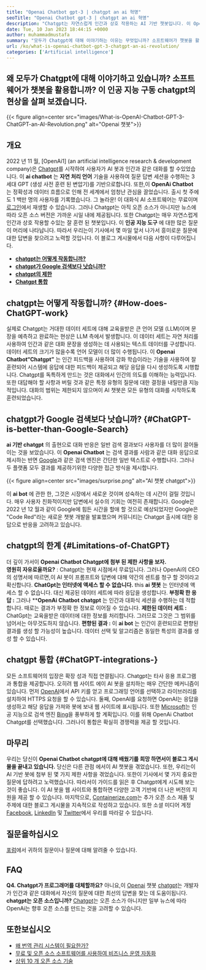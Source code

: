 ```yaml
---
title: "Openai Chatbot gpt-3 | chatgpt an ai 혁명" 
seoTitle: "Openai Chatbot gpt-3 | chatgpt an ai 혁명" 
description: "Chatgpt는 자연스럽게 인간과 상호 작용하는 AI 기반 챗봇입니다. 이 OpenAi 챗봇은 GPT-3이라는 언어 처리 AI 모델을 기반으로합니다." 
date: Tue, 10 Jan 2023 18:44:15 +0000
author: muhammadmustafa
summary: "모두가 Chatgpt에 대해 이야기하는 이유는 무엇입니까? 소프트웨어가 챗봇을 활용합니까? 이 인공 지능 구동 chatgpt의 현상을 탐구합시다." 
url: /ko/what-is-openai-chatbot-gpt-3-chatgpt-an-ai-revolution/
categories: ['Artificial intelligence']
---
```


## 왜 모두가 Chatgpt에 대해 이야기하고 있습니까? 소프트웨어가 챗봇을 활용합니까? 이 인공 지능 구동 chatgpt의 현상을 살펴 보겠습니다.

{{< figure align=center src="images/What-is-OpenAI-Chatbot-GPT-3-ChatGPT-an-AI-Revolution.png" alt="Openai 챗봇">}}


## 개요

2022 년 11 월, [OpenAi1] (an artificial intelligence research & development company)은 [Chatgpt][2]를 시작하여 사용자가 AI 봇과 인간과 같은 대화를 할 수있었습니다. 이  **ai chatbot** 는  **자연 처리 언어**  기술을 사용하여 질문 답변 세션을 수행하는 3 세대 GPT (생성 사전 훈련 된 변압기)를 기반으로합니다. 또한,이 **OpenAi Chatbot**  는 정확성과 데이터 흐름으로 인해 전 세계에서 엄청난 관심을 끌었습니다. 출시 첫 주에도 1 백만 명의 사용자를 기록했습니다. 그 놀라운!
이 대화식 AI 소프트웨어는 무료이며 [로그인][3]에서 재생할 수 있습니다. 그러나 Chatgpt는 아직 오픈 소스가 아니지만 뉴스에 따라 오픈 소스 버전은 가까운 시일 내에 제공됩니다. 또한 Chatgpt는 매우 자연스럽게 인간과 상호 작용할 수있는 잘 훈련 된 챗봇입니다. 이  **인공 지능 도구**  에 대한 많은 질문이 머리에 나타납니다. 따라서 우리는이 기사에서 몇 마일 앞서 나가서 흥미로운 질문에 대한 답변을 찾으려고 노력할 것입니다.
이 블로그 게시물에서 다음 사항이 다루어집니다.
*  **[chatgpt는 어떻게 작동합니까?][4]**  
*  **[chatgpt가 Google 검색보다 낫습니까?][5]**  
*  **[chatgpt의 제한][6]**  
*  **[Chatgpt 통합][7]**  

## chatgpt는 어떻게 작동합니까? {#How-does-ChatGPT-work}

실제로 Chatgpt는 거대한 데이터 세트에 대해 교육을받은 큰 언어 모델 (LLM)이며 문장을 예측하고 완료하는 현상은 LLM 측에서 발생합니다. 이 데이터 세트는 자연 처리를 사용하여 인간과 같은 대화 문장을 생성하는 데 사용되는 텍스트 데이터를 구성합니다. 데이터 세트의 크기가 많을수록 언어 모델이 더 많이 수행됩니다.
이  **Openai Chatbot“Chatgpt”**  는 인간 피드백을 사용하여 강화 학습이라는 기술을 사용하여 잘 훈련되어 시스템에 응답에 대한 피드백이 제공되고 해당 응답을 다시 생성하도록 시행합니다. Chatgpt를 독특하게 만드는 것은 대화에서 인간의 의도를 이해하는 능력입니다. 또한 대답해야 할 사항과 버릴 것과 같은 특정 유형의 질문에 대한 결정을 내릴만큼 지능적입니다. 대화의 범위는 제한되지 않으며이 AI 챗봇은 모든 유형의 대화를 시작하도록 훈련되었습니다.

## chatgpt가 Google 검색보다 낫습니까? {#ChatGPT-is-better-than-Google-Search}

 **ai 기반 chatgpt** 의 출현으로 대화 반응은 일반 검색 결과보다 사용자를 더 많이 끌어들이는 것을 보았습니다. 이 **Openai Chatbot** 는 검색 결과를 사람과 같은 대화 응답으로 제시하는 반면 [Google][8]과 같은 검색 엔진은 간단한 일반 텍스트로 수행합니다. 그러나 두 플랫폼 모두 결과를 제공하기위한 다양한 접근 방식을 제시합니다.

{{< figure align=center src="images/surprise.png" alt="AI 챗봇 chatgpt">}}

이  **ai bot**  에 관한 한, 그것은 시장에서 새로운 것이며 성숙하는 데 시간이 걸릴 것입니다. 매우 사용자 친화적이지만 답변에서 실수의 기회는 여전히 존재합니다. Google은 2022 년 12 월과 같이 Google에 힘든 시간을 할애 할 것으로 예상되었지만 Google은 "Code Red"라는 새로운 챗봇 개발을 발표했으며 커뮤니티는 Chatgpt 출시에 대한 응답으로 반응을 고려하고 있습니다.

## chatgpt의 한계 {#Limitations-of-ChatGPT}

더 깊이 가서이  **Openai Chatbot Chatgpt에 첨부 된 제한 사항을 보자.**  
 **영원히 자유로울까요?** : Chatgpt는 현재 시점에서 무료입니다. 그러나 OpenAi의 CEO의 성명서에 따르면,이 AI 봇이 프롬프트와 답변에 대해 약간의 센트를 청구 할 것이라고 확신합니다.
 **ChatGpt는 인터넷에 액세스 할 수 없습니다.** this **ai 챗봇** 는 인터넷에 액세스 할 수 없습니다. 대신 제공된 데이터 세트에 따라 응답을 생성합니다.
 **부정확 한 응답 :**  그러나 ****OpenAi Chatbot chatgpt** 는 인간과 대화식 세션을 수행하는 데 적합합니다. 때로는 결과가 부정확 한 정보로 이어질 수 있습니다.
 **제한된 데이터 세트 :**  ChatGpt는 교육을받은 데이터에 대한 정보를 처리합니다. 그러므로 그것은 그 범위를 넘어서는 아무것도하지 않습니다.
 **편향된 결과 :**  이 **ai bot** 는 인간이 훈련되므로 편향된 결과를 생성 할 가능성이 높습니다. 데이터 선택 및 알고리즘은 동일한 특성의 결과를 생성 할 수 있습니다.

## chatgpt 통합  {#ChatGPT-integrations-}

모든 소프트웨어의 입장은 확장 성과 직접 연결됩니다. Chatgpt는 타사 응용 프로그램과 통합을 제공합니다. 오히려 웹 사이트 에이 AI 봇을 설치하는 매우 간단한 메커니즘이 있습니다. 먼저 [OpenAI][1]에서 API 키를 얻고 프로그래밍 언어를 선택하고 라이브러리를 설치하여 HTTPS 요청을 할 수 있습니다. 둘째, OpenAI를 요청하면 OpenAI는 응답을 생성하고 해당 응답을 가져와 봇에 보내 웹 사이트에 표시됩니다.
또한 [Microsoft][9]는 인공 지능으로 검색 엔진 [Bing][10]을 풍부하게 할 계획입니다. 이를 위해 OpenAi Chatbot Chatgpt를 선택했습니다. 그러나이 통합은 확실히 경쟁력을 제공 할 것입니다.

## 마무리
우리는 당신이  **Openai Chatbot chatgpt에 대해 배웠기를 희망 하면서이 블로그 게시물을 끝내고 있습니다.**  당신은 다른 관점 에서이 AI 챗봇을 겪었습니다. 또한, 우리는이 AI 기반 봇에 첨부 된 몇 가지 제한 사항을 겪었습니다. 또한이 기사에서 몇 가지 중요한 질문에 답하려고 노력했습니다. 따라서이 가이드를 읽은 후 Chatgpt에게 시도해 보는 것이 좋습니다. 이 AI 봇을 웹 사이트와 통합하면 다양한 고객 기반에 더 나은 버전의 지원을 제공 할 수 있습니다.
마지막으로, [Containerize.com][11]는 추가 오픈 소스 제품 및 주제에 대한 블로그 게시물을 지속적으로 작성하고 있습니다. 또한 소셜 미디어 계정 [Facebook][12], [LinkedIn][13] 및 [Twitter][14]에서 우리를 따라갈 수 있습니다.

## 질문을하십시오
[포럼][15]에서 귀하의 질문이나 질문에 대해 알려줄 수 있습니다.

## FAQ
 **Q4. Chatgpt가 프로그래머를 대체할까요?** 
아니요,이 [Openai][1] 챗봇 [chatgpt][2]는 개발자가 인간과 같은 대화에서 자신의 질문에 대한 최선의 답변을 찾는 데 도움이됩니다.
 **chatgpt는 오픈 소스입니까?** 
[Chatgpt][2]는 오픈 소스가 아니지만 일부 뉴스에 따라 OpenAi는 향후 오픈 소스를 만드는 것을 고려할 수 있습니다.

## 또한보십시오
  * [왜 번역 관리 시스템이 필요한가?][16]
  * [무료 및 오픈 소스 소프트웨어를 사용하여 비즈니스 운영 자동화][17]
  * [상위 10 개 오픈 소스 기술][18]



 [1]: https://openai.com/
 [2]: https://chat.openai.com/chat
 [3]: https://chat.openai.com/
 [4]: #How-does-ChatGPT-work
 [5]: #ChatGPT-is-better-than-Google-Search
 [6]: #Limitations-of-ChatGPT
 [7]: #ChatGPT-integrations-
 [8]: https://www.google.com/
 [9]: https://www.microsoft.com/en-pk
 [10]: https://www.bing.com/
 [11]: https://www.containerize.com/
 [12]: https://web.facebook.com/containerize
 [13]: https://www.linkedin.com/company/containerize/
 [14]: https://twitter.com/containerize_co
 [15]: https://forum.containerize.com/
 [16]: https://blog.containerize.com/software-development/why-do-you-need-a-translation-management-system/
 [17]: https://blog.containerize.com/blogging/automate-business-operations-using-open-source-software/
 [18]: https://blog.containerize.com/backup-and-sync-software/top-10-open-source-trending-technologies-of-2022/
